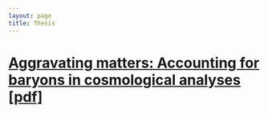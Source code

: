 ```yaml
---
layout: page
title: Thesis
---
```


# [Aggravating matters: Accounting for baryons in cosmological analyses [pdf]](/assets/thesis/thesis.pdf)

